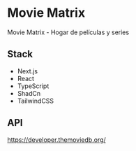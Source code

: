 # Movie Matrix

Movie Matrix - Hogar de películas y series

## Stack

- Next.js
- React
- TypeScript
- ShadCn
- TailwindCSS

## API

https://developer.themoviedb.org/
